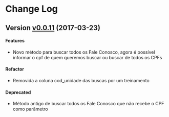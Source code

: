 Change Log
==========

<a name="v0.0.11"></a>
## Version [v0.0.11](https://github.com/luizfp/PrologWebService/compare/v0.0.10-hotfix1...v0.0.11) (2017-03-23)

#### Features
* Novo método para buscar todos os Fale Conosco, agora é possível informar o cpf de quem queremos buscar ou buscar 
de todos os CPFs

#### Refactor
* Removida a coluna cod_unidade das buscas por um treinamento

#### Deprecated
* Método antigo de buscar todos os Fale Conosco que não recebe o CPF como parâmetro
